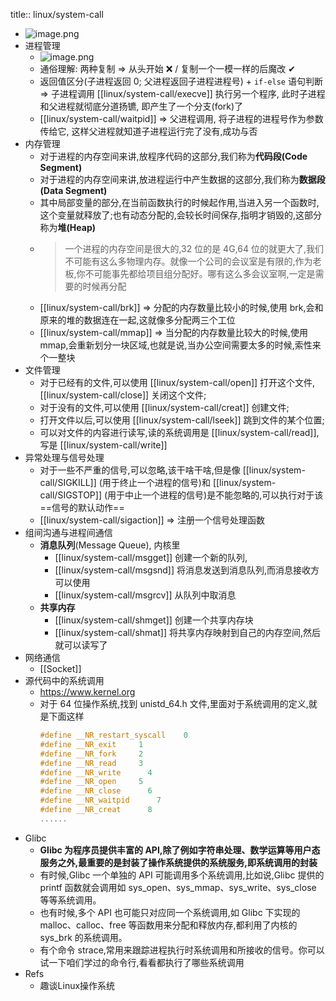 title:: linux/system-call

- ![image.png](../assets/image_1645969460108_0.png)
- 进程管理
  - ![image.png](../assets/image_1645969691367_0.png)
  - 通俗理解: 两种复制 => 从头开始 ❌ / 复制一个一模一样的后魔改 ✔
  - 返回值区分(子进程返回 0; 父进程返回子进程进程号) + `if-else` 语句判断 => 子进程调用 [[linux/system-call/execve]] 执行另一个程序, 此时子进程和父进程就彻底分道扬镳, 即产生了一个分支(fork)了
  - [[linux/system-call/waitpid]] => 父进程调用, 将子进程的进程号作为参数传给它, 这样父进程就知道子进程运行完了没有,成功与否
- 内存管理
  - 对于进程的内存空间来讲,放程序代码的这部分,我们称为**代码段(Code Segment)**
  - 对于进程的内存空间来讲,放进程运行中产生数据的这部分,我们称为**数据段(Data Segment)**
  - 其中局部变量的部分,在当前函数执行的时候起作用,当进入另一个函数时,这个变量就释放了;也有动态分配的,会较长时间保存,指明才销毁的,这部分称为**堆(Heap)**
  - > 一个进程的内存空间是很大的,32 位的是 4G,64 位的就更大了,我们不可能有这么多物理内存。就像一个公司的会议室是有限的,作为老板,你不可能事先都给项目组分配好。哪有这么多会议室啊,一定是需要的时候再分配
  - [[linux/system-call/brk]] => 分配的内存数量比较小的时候,使用 brk,会和原来的堆的数据连在一起,这就像多分配两三个工位
  - [[linux/system-call/mmap]] => 当分配的内存数量比较大的时候,使用 mmap,会重新划分一块区域,也就是说,当办公空间需要太多的时候,索性来个一整块
- 文件管理
  - 对于已经有的文件,可以使用 [[linux/system-call/open]] 打开这个文件, [[linux/system-call/close]] 关闭这个文件;
  - 对于没有的文件,可以使用 [[linux/system-call/creat]] 创建文件;
  - 打开文件以后,可以使用 [[linux/system-call/lseek]] 跳到文件的某个位置;
  - 可以对文件的内容进行读写,读的系统调用是 [[linux/system-call/read]], 写是 [[linux/system-call/write]]
- 异常处理与信号处理
  - 对于一些不严重的信号,可以忽略,该干啥干啥,但是像 [[linux/system-call/SIGKILL]] (用于终止一个进程的信号)和 [[linux/system-call/SIGSTOP]] (用于中止一个进程的信号)是不能忽略的,可以执行对于该 ==信号的默认动作==
  - [[linux/system-call/sigaction]] => 注册一个信号处理函数
- 组间沟通与进程间通信
  - **消息队列**(Message Queue), 内核里
    - [[linux/system-call/msgget]] 创建一个新的队列,
    - [[linux/system-call/msgsnd]] 将消息发送到消息队列,而消息接收方可以使用
    - [[linux/system-call/msgrcv]] 从队列中取消息
  - **共享内存**
    - [[linux/system-call/shmget]] 创建一个共享内存块
    - [[linux/system-call/shmat]] 将共享内存映射到自己的内存空间,然后就可以读写了
- 网络通信
  - [[Socket]]
- 源代码中的系统调用
  - https://www.kernel.org
  - 对于 64 位操作系统,找到 unistd_64.h 文件,里面对于系统调用的定义,就是下面这样
    ```cpp
    #define __NR_restart_syscall    0
    #define __NR_exit     1
    #define __NR_fork     2
    #define __NR_read     3
    #define __NR_write      4
    #define __NR_open     5
    #define __NR_close      6
    #define __NR_waitpid      7
    #define __NR_creat      8
    ......
    ```
- Glibc
  - **Glibc 为程序员提供丰富的 API,除了例如字符串处理、数学运算等用户态服务之外,最重要的是封装了操作系统提供的系统服务,即系统调用的封装**
  - 有时候,Glibc 一个单独的 API 可能调用多个系统调用,比如说,Glibc 提供的 printf 函数就会调用如 sys_open、sys_mmap、sys_write、sys_close 等等系统调用。
  - 也有时候,多个 API 也可能只对应同一个系统调用,如 Glibc 下实现的 malloc、calloc、free 等函数用来分配和释放内存,都利用了内核的 sys_brk 的系统调用。
  - 有个命令 strace,常用来跟踪进程执行时系统调用和所接收的信号。你可以试一下咱们学过的命令行,看看都执行了哪些系统调用
- Refs
  - 趣谈Linux操作系统
